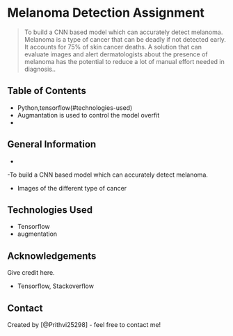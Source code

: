 # Melanoma Detection Assignment
> To build a CNN based model which can accurately detect melanoma. Melanoma is a type of cancer that can be deadly if not detected early. It accounts for 75% of skin cancer deaths. A solution that can evaluate images and alert dermatologists about the presence of melanoma has the potential to reduce a lot of manual effort needed in diagnosis..


## Table of Contents
* Python,tensorflow(#technologies-used)
* Augmantation is used to control the model overfit
* 

<!-- You can include any other section that is pertinent to your problem -->

## General Information
- 
-To build a CNN based model which can accurately detect melanoma.
- Images of the different type of cancer

<!-- You don't have to answer all the questions - just the ones relevant to your project. -->



## Technologies Used
- Tensorflow
- augmentation


<!-- As the libraries versions keep on changing, it is recommended to mention the version of library used in this project -->

## Acknowledgements
Give credit here.
- Tensorflow, Stackoverflow


## Contact
Created by [@Prithvi25298] - feel free to contact me!


<!-- Optional -->
<!-- ## License -->
<!-- This project is open source and available under the [... License](). -->

<!-- You don't have to include all sections - just the one's relevant to your project -->
